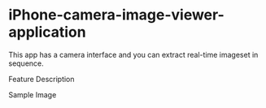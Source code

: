 # iPhone-camera-image-viewer-application
This app has a camera interface and you can extract real-time imageset in sequence.   

Feature Description

Sample Image
